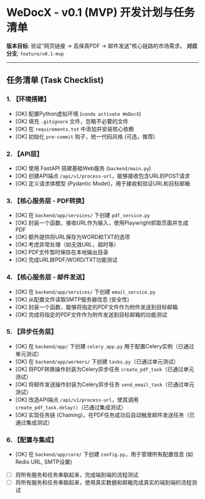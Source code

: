# WeDocX - v0.1 (MVP) 开发计划与任务清单

**版本目标**: 验证"网页链接 -> 高保真PDF -> 邮件发送"核心链路的市场需求。
**对应分支**: `feature/v0.1-mvp`

---

## 任务清单 (Task Checklist)

### 1. 【环境搭建】
- [OK] 配置Python虚拟环境 (`conda activate WeDocX`)
- [OK] 填充 `.gitignore` 文件，忽略不必要的文件
- [OK] 在 `requirements.txt` 中添加并安装核心依赖
- [OK] 初始化 `pre-commit` 钩子，统一代码风格 (可选，推荐)

### 2. 【API层】
- [OK] 使用 FastAPI 搭建基础Web服务 (`backend/main.py`)
- [OK] 创建API端点 `/api/v1/process-url`，能够接收包含URL的POST请求
- [OK] 定义请求体模型 (Pydantic Model)，用于接收和验证URL和目标邮箱

### 3. 【核心服务层 - PDF转换】
- [OK] 在 `backend/app/services/` 下创建 `pdf_service.py`
- [OK] 封装一个函数，接收URL作为输入，使用Playwright抓取页面并生成PDF
- [OK] 额外提供将URL保存为WORD和TXT的选项
- [OK] 考虑异常处理（如无效URL，超时等）
- [OK] PDF文件暂时保存在本地输出目录
- [OK] 完成URL转PDF/WORD/TXT功能测试

### 4. 【核心服务层 - 邮件发送】
- [OK] 在 `backend/app/services/` 下创建 `email_service.py`
- [OK] 从配置文件读取SMTP服务器信息 (安全性)
- [OK] 封装一个函数，能够将指定的PDF文件作为附件发送到目标邮箱
- [OK] 完成将指定的PDF文件作为附件发送到目标邮箱的功能测试

### 5. 【异步任务层】
- [OK] 在 `backend/app/` 下创建 `celery_app.py` 用于配置Celery实例（已通过单元测试）
- [OK] 在 `backend/app/workers/` 下创建 `tasks.py`（已通过单元测试）
- [OK] 将PDF转换操作封装为Celery异步任务 `create_pdf_task`（已通过单元测试）
- [OK] 将邮件发送操作封装为Celery异步任务 `send_email_task`（已通过单元测试）
- [OK] 改造API端点 `/api/v1/process-url`，使其调用 `create_pdf_task.delay()`（已通过集成测试）
- [OK] 实现任务链 (Chaining)，在PDF任务成功后自动触发邮件发送任务（已通过集成测试）

### 6. 【配置与集成】
- [OK] 在 `backend/app/core/` 下创建 `config.py`，用于管理所有配置信息 (如Redis URL, SMTP设置)
- [ ] 将所有服务和任务串联起来，完成端到端的流程测试 
- [ ] 将所有服务和任务串联起来，使用真实数据和邮箱完成真实的端到端的流程测试 